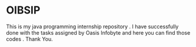 # OIBSIP
This is my java programming internship repository . I have successfully done with the tasks assigned by Oasis Infobyte and here you can find those codes . Thank You.
